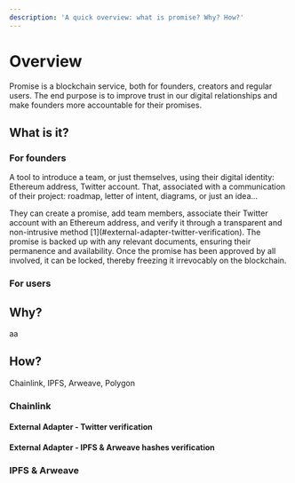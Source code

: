 ```yaml
---
description: 'A quick overview: what is promise? Why? How?'
---
```


# Overview

Promise is a blockchain service, both for founders, creators and regular users. The end purpose is to improve trust in our digital relationships and make founders more accountable for their promises.

## What is it?

### For founders

A tool to introduce a team, or just themselves, using their digital identity: Ethereum address, Twitter account. That, associated with a communication of their project: roadmap, letter of intent, diagrams, or just an idea...

They can create a promise, add team members, associate their Twitter account with an Ethereum address, and verify it through a transparent and non-intrusive method \[1]\(#external-adapter-twitter-verification). The promise is backed up with any relevant documents, ensuring their permanence and availability. Once the promise has been approved by all involved, it can be locked, thereby freezing it irrevocably on the blockchain.

### For users

## Why?

aa

## How?

Chainlink, IPFS, Arweave, Polygon

### Chainlink

#### External Adapter - Twitter verification

#### External Adapter - IPFS & Arweave hashes verification

### IPFS & Arweave
